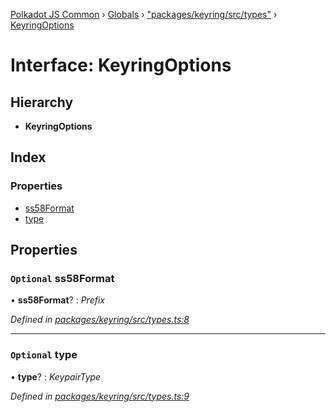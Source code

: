 [Polkadot JS Common](../README.md) › [Globals](../globals.md) › ["packages/keyring/src/types"](../modules/_packages_keyring_src_types_.md) › [KeyringOptions](_packages_keyring_src_types_.keyringoptions.md)

# Interface: KeyringOptions

## Hierarchy

* **KeyringOptions**

## Index

### Properties

* [ss58Format](_packages_keyring_src_types_.keyringoptions.md#optional-ss58format)
* [type](_packages_keyring_src_types_.keyringoptions.md#optional-type)

## Properties

### `Optional` ss58Format

• **ss58Format**? : *Prefix*

*Defined in [packages/keyring/src/types.ts:8](https://github.com/polkadot-js/common/blob/5c886b0f/packages/keyring/src/types.ts#L8)*

___

### `Optional` type

• **type**? : *KeypairType*

*Defined in [packages/keyring/src/types.ts:9](https://github.com/polkadot-js/common/blob/5c886b0f/packages/keyring/src/types.ts#L9)*
